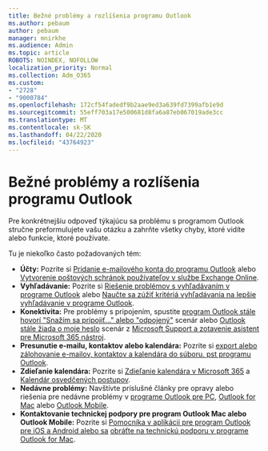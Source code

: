 ```yaml
---
title: Bežné problémy a rozlíšenia programu Outlook
ms.author: pebaum
author: pebaum
manager: mnirkhe
ms.audience: Admin
ms.topic: article
ROBOTS: NOINDEX, NOFOLLOW
localization_priority: Normal
ms.collection: Adm_O365
ms.custom:
- "2728"
- "9000784"
ms.openlocfilehash: 172cf54fadedf9b2aae9ed3a639fd7399afb1e9d
ms.sourcegitcommit: 55eff703a17e500681d8fa6a87eb067019ade3cc
ms.translationtype: MT
ms.contentlocale: sk-SK
ms.lasthandoff: 04/22/2020
ms.locfileid: "43764923"
---
```

# <a name="outlook-common-issues-and-resolutions"></a>Bežné problémy a rozlíšenia programu Outlook

Pre konkrétnejšiu odpoveď týkajúcu sa problému s programom Outlook stručne preformulujete vašu otázku a zahrňte všetky chyby, ktoré vidíte alebo funkcie, ktoré používate.

Tu je niekoľko často požadovaných tém:

- **Účty:** Pozrite si [Pridanie e-mailového konta do programu Outlook](https://support.office.com/article/6e27792a-9267-4aa4-8bb6-c84ef146101b) alebo [Vytvorenie poštových schránok používateľov v službe Exchange Online](https://docs.microsoft.com/Exchange/recipients-in-exchange-online/create-user-mailboxes).
- **Vyhľadávanie:** Pozrite si [Riešenie problémov s vyhľadávaním v programe Outlook](https://support.office.com/article/2556b11f-f4d8-46be-b0a7-de33a3f4f066) alebo [Naučte sa zúžiť kritériá vyhľadávania na lepšie vyhľadávanie v programe Outlook](https://support.office.com/article/D824D1E9-A255-4C8A-8553-276FB895A8DA).
- **Konektivita:** Pre problémy s pripojením, spustite [program Outlook stále hovorí "Snažím sa pripojiť..." alebo "odpojený"](https://aka.ms/SaRA-OutlookDisconnect) scenár alebo [Outlook stále žiada o moje heslo](https://aka.ms/SaRA-OutlookPwdPrompt) scenár z [Microsoft Support a zotavenie asistent pre Microsoft 365 nástroj](https://diagnostics.outlook.com/#/).
- **Presunutie e-mailu, kontaktov alebo kalendára:** Pozrite si [export alebo zálohovanie e-mailov, kontaktov a kalendára do súboru. pst programu Outlook](https://support.office.com/article/14252b52-3075-4e9b-be4e-ff9ef1068f91).
- **Zdieľanie kalendára:** Pozrite si [Zdieľanie kalendára v Microsoft 365](https://support.office.com/article/b576ecc3-0945-4d75-85f1-5efafb8a37b4) a [Kalendár osvedčených postupov](https://support.office.com/article/D93F72D3-2361-4E0D-8D6A-5C4939C17F39).
- **Nedávne problémy:** Navštívte príslušné články pre opravy alebo riešenia pre nedávne problémy v [programe Outlook pre PC](https://support.office.com/article/ecf61305-f84f-4e13-bb73-95a214ac1230), [Outlook for Mac](https://support.office.com/article/54afa5e3-db38-422a-9d94-3b55330ded8e) alebo [Outlook Mobile](https://support.office.com/article/a264ef01-9c88-48fb-9285-7017e4f31f02).
- **Kontaktovanie technickej podpory pre program Outlook Mac alebo Outlook Mobile:** Pozrite si [Pomocníka v aplikácii pre program Outlook pre iOS a Android alebo sa](https://support.office.com/article/218a22d1-9fa5-4889-b689-de1c63493243) [obráťte na technickú podporu v programe Outlook for Mac](https://support.office.com/article/d0410177-8e65-4487-93f7-206a3a3d71a8).